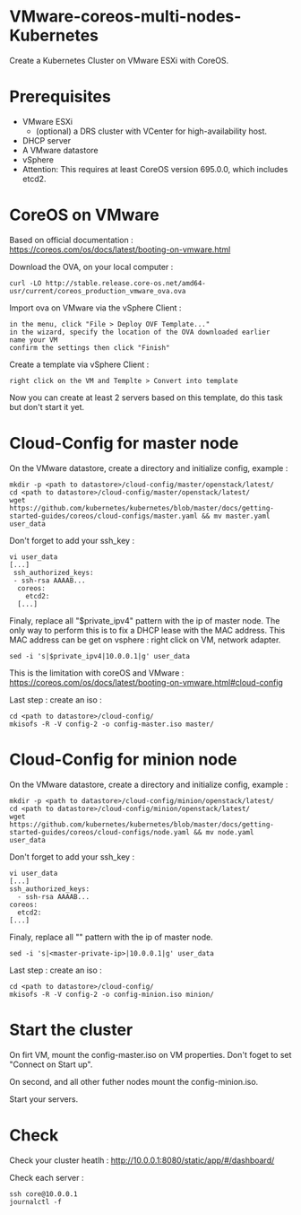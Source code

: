 # VMware-coreos-multi-nodes-Kubernetes
Create a Kubernetes Cluster on VMware ESXi with CoreOS.

# Prerequisites
* VMware ESXi
  * (optional) a DRS cluster with VCenter for high-availability host.
* DHCP server
* A VMware datastore
* vSphere
* Attention: This requires at least CoreOS version 695.0.0, which includes etcd2.

# CoreOS on VMware
Based on official documentation : https://coreos.com/os/docs/latest/booting-on-vmware.html

Download the OVA, on your local computer :

    curl -LO http://stable.release.core-os.net/amd64-usr/current/coreos_production_vmware_ova.ova

Import ova on VMware via the vSphere Client :

    in the menu, click "File > Deploy OVF Template..."
    in the wizard, specify the location of the OVA downloaded earlier
    name your VM
    confirm the settings then click "Finish"

Create a template via vSphere Client :

    right click on the VM and Templte > Convert into template

Now you can create at least 2 servers based on this template, do this task but don't start it yet.

# Cloud-Config for master node
On the VMware datastore, create a directory and initialize config, example :

    mkdir -p <path to datastore>/cloud-config/master/openstack/latest/ 
    cd <path to datastore>/cloud-config/master/openstack/latest/
    wget https://github.com/kubernetes/kubernetes/blob/master/docs/getting-started-guides/coreos/cloud-configs/master.yaml && mv master.yaml user_data

Don't forget to add your ssh_key :

	vi user_data
  	[...]
	 ssh_authorized_keys:
	 - ssh-rsa AAAAB...
	  coreos:
	    etcd2:
	  [...]
  
Finaly, replace all "$private_ipv4" pattern with the ip of master node. The only way to perform this is to fix a DHCP lease with the MAC address. This MAC address can be get on vsphere : right click on VM, network adapter.

	sed -i 's|$private_ipv4|10.0.0.1|g' user_data

This is the limitation with coreOS and VMware : https://coreos.com/os/docs/latest/booting-on-vmware.html#cloud-config

Last step : create an iso :

	cd <path to datastore>/cloud-config/
	mkisofs -R -V config-2 -o config-master.iso master/
	
	
# Cloud-Config for minion node
On the VMware datastore, create a directory and initialize config, example :

	mkdir -p <path to datastore>/cloud-config/minion/openstack/latest/
	cd <path to datastore>/cloud-config/minion/openstack/latest/
	wget https://github.com/kubernetes/kubernetes/blob/master/docs/getting-started-guides/coreos/cloud-configs/node.yaml && mv node.yaml user_data
  
 Don't forget to add your ssh_key :
 
	vi user_data
	[...]
  	ssh_authorized_keys:
  	  - ssh-rsa AAAAB...
  	coreos:
	  etcd2:
	[...]

Finaly, replace all "<master-private-ip>" pattern with the ip of master node.

	sed -i 's|<master-private-ip>|10.0.0.1|g' user_data

Last step : create an iso :

	cd <path to datastore>/cloud-config/
	mkisofs -R -V config-2 -o config-minion.iso minion/
	
# Start the cluster
On firt VM, mount the config-master.iso on VM properties. Don't foget to set "Connect on Start up".

On second, and all other futher nodes  mount the config-minion.iso.

Start your servers.

# Check 
Check your cluster heatlh : http://10.0.0.1:8080/static/app/#/dashboard/

Check each server :

	ssh core@10.0.0.1
	journalctl -f
